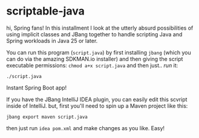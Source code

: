# scriptable-java
hi, Spring fans! In this installment I look at the utterly absurd possibilities of using implicit classes and JBang together to handle scripting Java and Spring workloads in Java 25 or later.

You can run this program (`script.java`) by first installing `jbang` (which you can do via the amazing SDKMAN.io installer) and then giving the script executable permissions: `chmod a+x script.java` and then just.. _run_ it:

```shell
./script.java
```

Instant Spring Boot app!

If you have the JBang IntelliJ IDEA plugin, you can easily edit this scvript inside of IntelliJ. but, first you'll need to spin up a Maven project like this:

```shell
jbang export maven script.java
```

then just run `idea pom.xml` and make changes as you like. Easy!
